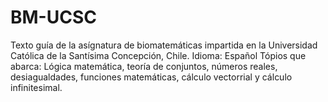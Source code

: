 # BM-UCSC
Texto guía de la asígnatura de biomatemáticas impartida en la Universidad Católica de la Santísima Concepción, Chile.
Idioma: Español
Tópios que abarca: Lógica matemática, teoría de conjuntos, números reales, desiagualdades, funciones matemáticas, cálculo vectorrial y cálculo infinitesimal.

